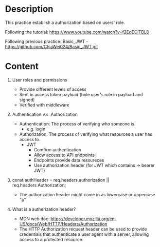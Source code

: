 # Description

This practice establish a authorization based on users' role.

Following the tutorial: https://www.youtube.com/watch?v=f2EqECiTBL8

Following previous practice: Basic_JWT - https://github.com/ChiaWei024/Basic_JWT.git

# Content

1. User roles and permissions

   - Provide different levels of access
   - Sent in access token payload (hide user's role in payload and signed)
   - Verified with middleware

1. Authentication v.s. Authorization

   - Authentication: The process of verifying who someone is.
     - e.g. login
   - Authorization: The process of verifying what resources a user has access to.
     - JWT
       - Comfirm authentication
       - Allow access to API endpoints
       - Endpoints provide data resoureces
       - Use authorization header (for JWT which contains -> bearer JWT)

1. const authHeader = req.headers.authorization || req.headers.Authorization;

   - The authorization header might come in as lowercase or uppercase "a"

1. What is a autherization header?
   - MDN web doc: https://developer.mozilla.org/en-US/docs/Web/HTTP/Headers/Authorization
   - The HTTP Authorization request header can be used to provide credentials that authenticate a user agent with a server, allowing access to a protected resource.
